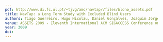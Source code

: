 ```yaml
---
pdf: http://www.di.fc.ul.pt/~tjvg/amc/navtap//files/blono_assets.pdf
title: NavTap: a Long Term Study with Excluded Blind Users
authors: Tiago Guerreiro, Hugo Nicolau, Daniel Gonçalves, Joaquim Jorge
venue: ASSETS 2009 - Eleventh International ACM SIGACCESS Conference on Computers and Accessibility. Pittsburgh, USA, October, 2009
year: 2009
doi: 
---
```

